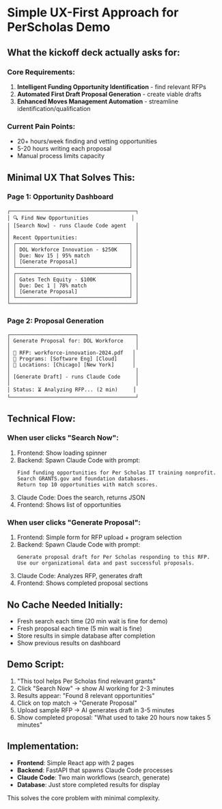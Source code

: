 # Simple UX-First Approach for PerScholas Demo

## What the kickoff deck actually asks for:

### Core Requirements:
1. **Intelligent Funding Opportunity Identification** - find relevant RFPs
2. **Automated First Draft Proposal Generation** - create viable drafts
3. **Enhanced Moves Management Automation** - streamline identification/qualification

### Current Pain Points:
- 20+ hours/week finding and vetting opportunities
- 5-20 hours writing each proposal
- Manual process limits capacity

## Minimal UX That Solves This:

### Page 1: Opportunity Dashboard
```
┌─────────────────────────────────────────┐
│ 🔍 Find New Opportunities              │
│ [Search Now] - runs Claude Code agent   │
│                                         │
│ Recent Opportunities:                   │
│ ┌─────────────────────────────────────┐ │
│ │ DOL Workforce Innovation - $250K    │ │
│ │ Due: Nov 15 | 95% match             │ │
│ │ [Generate Proposal]                 │ │
│ └─────────────────────────────────────┘ │
│ ┌─────────────────────────────────────┐ │
│ │ Gates Tech Equity - $100K           │ │
│ │ Due: Dec 1 | 78% match              │ │
│ │ [Generate Proposal]                 │ │
│ └─────────────────────────────────────┘ │
└─────────────────────────────────────────┘
```

### Page 2: Proposal Generation
```
┌─────────────────────────────────────────┐
│ Generate Proposal for: DOL Workforce    │
│                                         │
│ 📎 RFP: workforce-innovation-2024.pdf   │
│ 🎯 Programs: [Software Eng] [Cloud]     │
│ 📍 Locations: [Chicago] [New York]      │
│                                         │
│ [Generate Draft] - runs Claude Code     │
│                                         │
│ Status: ⏳ Analyzing RFP... (2 min)     │
└─────────────────────────────────────────┘
```

## Technical Flow:

### When user clicks "Search Now":
1. Frontend: Show loading spinner
2. Backend: Spawn Claude Code with prompt:
   ```
   Find funding opportunities for Per Scholas IT training nonprofit.
   Search GRANTS.gov and foundation databases.
   Return top 10 opportunities with match scores.
   ```
3. Claude Code: Does the search, returns JSON
4. Frontend: Shows list of opportunities

### When user clicks "Generate Proposal":
1. Frontend: Simple form for RFP upload + program selection
2. Backend: Spawn Claude Code with prompt:
   ```
   Generate proposal draft for Per Scholas responding to this RFP.
   Use our organizational data and past successful proposals.
   ```
3. Claude Code: Analyzes RFP, generates draft
4. Frontend: Shows completed proposal sections

## No Cache Needed Initially:
- Fresh search each time (20 min wait is fine for demo)
- Fresh proposal each time (5 min wait is fine)
- Store results in simple database after completion
- Show previous results on dashboard

## Demo Script:
1. "This tool helps Per Scholas find relevant grants"
2. Click "Search Now" → show AI working for 2-3 minutes
3. Results appear: "Found 8 relevant opportunities"
4. Click on top match → "Generate Proposal"
5. Upload sample RFP → AI generates draft in 3-5 minutes
6. Show completed proposal: "What used to take 20 hours now takes 5 minutes"

## Implementation:
- **Frontend**: Simple React app with 2 pages
- **Backend**: FastAPI that spawns Claude Code processes
- **Claude Code**: Two main workflows (search, generate)
- **Database**: Just store completed results for display

This solves the core problem with minimal complexity.